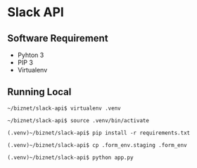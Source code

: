 # Slack API

## Software Requirement
* Pyhton 3
* PIP 3
* Virtualenv

## Running Local
```
~/biznet/slack-api$ virtualenv .venv
```

```
~/biznet/slack-api$ source .venv/bin/activate
```

```
(.venv)~/biznet/slack-api$ pip install -r requirements.txt
```

```
(.venv)~/biznet/slack-api$ cp .form_env.staging .form_env
```

```
(.venv)~/biznet/slack-api$ python app.py
```
